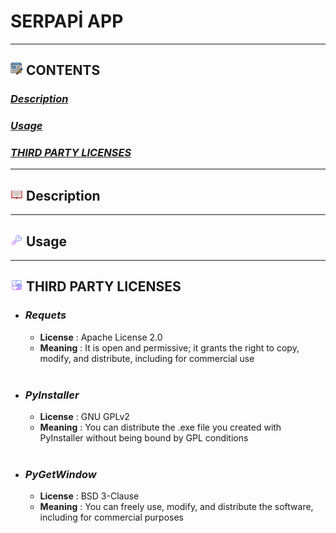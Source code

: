 # SERPAPİ APP

---
## ![a.png](IMAGES/a.png) CONTENTS
 ### [ **_Description_** ](#dpng-description)
 ### [ **_Usage_** ](#cpng-usage)
 ### [ **_THIRD PARTY LICENSES_** ](#bpng-third-party-licenses)


---
## ![d.png](IMAGES/d.png) Description
---
## ![c.png](IMAGES/c.png) Usage

---
## ![b.png](IMAGES/b.png) THIRD PARTY LICENSES
- ### **_Requets_**
    - **License** : Apache License 2.0
    - **Meaning** : It is open and permissive; it grants the right to copy, modify, and distribute, including for commercial use<br><br>

- ### **_PyInstaller_**
    - **License** : GNU GPLv2
    - **Meaning** : You can distribute the .exe file you created with PyInstaller without being bound by GPL conditions <br><br>
- ### **_PyGetWindow_**
    - **License** : BSD 3-Clause
    - **Meaning** : You can freely use, modify, and distribute the software, including for commercial purposes


